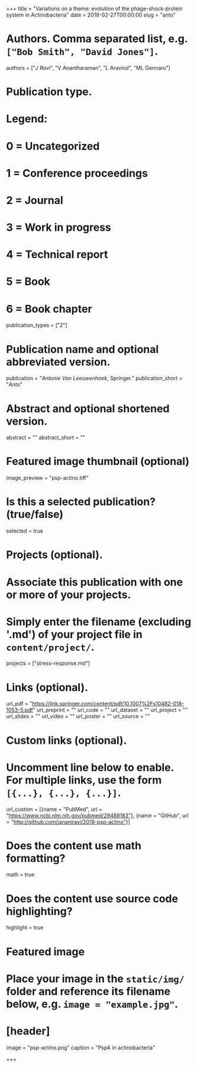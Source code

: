 +++
title = "Variations on a theme: evolution of the phage-shock-protein system in Actinobacteria"
date = 2018-02-27T00:00:00
slug = "anto"

# Authors. Comma separated list, e.g. `["Bob Smith", "David Jones"]`.
authors = ["*J Ravi*", "V Anantharaman", "L Aravind", "ML Gennaro"]

# Publication type.
# Legend:
# 0 = Uncategorized
# 1 = Conference proceedings
# 2 = Journal
# 3 = Work in progress
# 4 = Technical report
# 5 = Book
# 6 = Book chapter
publication_types = ["2"]

# Publication name and optional abbreviated version.
publication = "*Antonie Van Leeuwenhoek*, Springer."
publication_short = "*Anto*"

# Abstract and optional shortened version.
abstract = ""
abstract_short = ""

# Featured image thumbnail (optional)
image_preview = "psp-actino.tiff"

# Is this a selected publication? (true/false)
selected = true

# Projects (optional).
#   Associate this publication with one or more of your projects.
#   Simply enter the filename (excluding '.md') of your project file in `content/project/`.
projects = ["stress-response.md"]

# Links (optional).
url_pdf = "https://link.springer.com/content/pdf/10.1007%2Fs10482-018-1053-5.pdf"
url_preprint = ""
url_code = ""
url_dataset = ""
url_project = ""
url_slides = ""
url_video = ""
url_poster = ""
url_source = ""

# Custom links (optional).
#   Uncomment line below to enable. For multiple links, use the form `[{...}, {...}, {...}]`.
url_custom = [{name = "PubMed", url = "https://www.ncbi.nlm.nih.gov/pubmed/29488183"}, {name = "GitHub", url = "http://github.com/jananiravi/2018-psp-actino"}]

# Does the content use math formatting?
math = true

# Does the content use source code highlighting?
highlight = true

# Featured image
# Place your image in the `static/img/` folder and reference its filename below, e.g. `image = "example.jpg"`.
# [header]
image = "psp-actino.png"
caption = "PspA in actinobacteria"

+++
